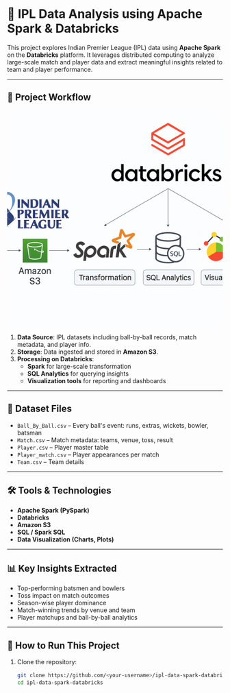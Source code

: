 # 🏏 IPL Data Analysis using Apache Spark & Databricks

This project explores Indian Premier League (IPL) data using **Apache Spark** on the **Databricks** platform. It leverages distributed computing to analyze large-scale match and player data and extract meaningful insights related to team and player performance.

---

## 📌 Project Workflow

![Workflow Diagram](IPL%20Data%20Analysis%20.png)

1. **Data Source**: IPL datasets including ball-by-ball records, match metadata, and player info.
2. **Storage**: Data ingested and stored in **Amazon S3**.
3. **Processing on Databricks**:
   - **Spark** for large-scale transformation
   - **SQL Analytics** for querying insights
   - **Visualization tools** for reporting and dashboards

---

## 🧾 Dataset Files

- `Ball_By_Ball.csv` – Every ball's event: runs, extras, wickets, bowler, batsman
- `Match.csv` – Match metadata: teams, venue, toss, result
- `Player.csv` – Player master table
- `Player_match.csv` – Player appearances per match
- `Team.csv` – Team details

---

## 🛠️ Tools & Technologies

- **Apache Spark (PySpark)**
- **Databricks**
- **Amazon S3**
- **SQL / Spark SQL**
- **Data Visualization (Charts, Plots)**

---

## 📊 Key Insights Extracted

- Top-performing batsmen and bowlers
- Toss impact on match outcomes
- Season-wise player dominance
- Match-winning trends by venue and team
- Player matchups and ball-by-ball analytics

---

## 🚀 How to Run This Project

1. Clone the repository:
   ```bash
   git clone https://github.com/<your-username>/ipl-data-spark-databricks.git
   cd ipl-data-spark-databricks
